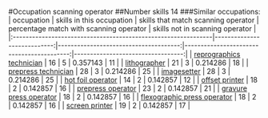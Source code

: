 #Occupation scanning operator
##Number skills 14
###Similar occupations:
| occupation                                                    |   skills in this occupation |   skills that match scanning operator |   percentage match with scanning operator |   skills not in scanning operator |
|:--------------------------------------------------------------|----------------------------:|--------------------------------------:|------------------------------------------:|----------------------------------:|
| [reprographics technician](reprographics_technician.md)       |                          16 |                                     5 |                                  0.357143 |                                11 |
| [lithographer](lithographer.md)                               |                          21 |                                     3 |                                  0.214286 |                                18 |
| [prepress technician](prepress_technician.md)                 |                          28 |                                     3 |                                  0.214286 |                                25 |
| [imagesetter](imagesetter.md)                                 |                          28 |                                     3 |                                  0.214286 |                                25 |
| [hot foil operator](hot_foil_operator.md)                     |                          14 |                                     2 |                                  0.142857 |                                12 |
| [offset printer](offset_printer.md)                           |                          18 |                                     2 |                                  0.142857 |                                16 |
| [prepress operator](prepress_operator.md)                     |                          23 |                                     2 |                                  0.142857 |                                21 |
| [gravure press operator](gravure_press_operator.md)           |                          18 |                                     2 |                                  0.142857 |                                16 |
| [flexographic press operator](flexographic_press_operator.md) |                          18 |                                     2 |                                  0.142857 |                                16 |
| [screen printer](screen_printer.md)                           |                          19 |                                     2 |                                  0.142857 |                                17 |
